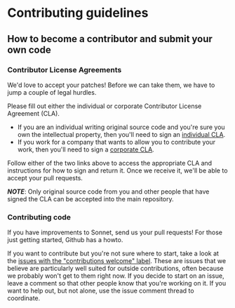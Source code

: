 # Contributing guidelines

## How to become a contributor and submit your own code

### Contributor License Agreements

We'd love to accept your patches! Before we can take them, we have to jump a
couple of legal hurdles.

Please fill out either the individual or corporate Contributor License Agreement
(CLA).

*   If you are an individual writing original source code and you're sure you
    own the intellectual property, then you'll need to sign an [individual
    CLA](http://code.google.com/legal/individual-cla-v1.0.html).
*   If you work for a company that wants to allow you to contribute your work,
    then you'll need to sign a [corporate
    CLA](http://code.google.com/legal/corporate-cla-v1.0.html).

Follow either of the two links above to access the appropriate CLA and
instructions for how to sign and return it. Once we receive it, we'll be able to
accept your pull requests.

***NOTE***: Only original source code from you and other people that have signed
the CLA can be accepted into the main repository.

### Contributing code

If you have improvements to Sonnet, send us your pull requests! For those just
getting started, Github has a
howto.

If you want to contribute but you're not sure where to start, take a look at the
[issues with the "contributions welcome"
label](https://github.com/tensorflow/tensorflow/labels/stat%3Acontributions%20welcome).
These are issues that we believe are particularly well suited for outside
contributions, often because we probably won't get to them right now. If you
decide to start on an issue, leave a comment so that other people know that
you're working on it. If you want to help out, but not alone, use the issue
comment thread to coordinate.
